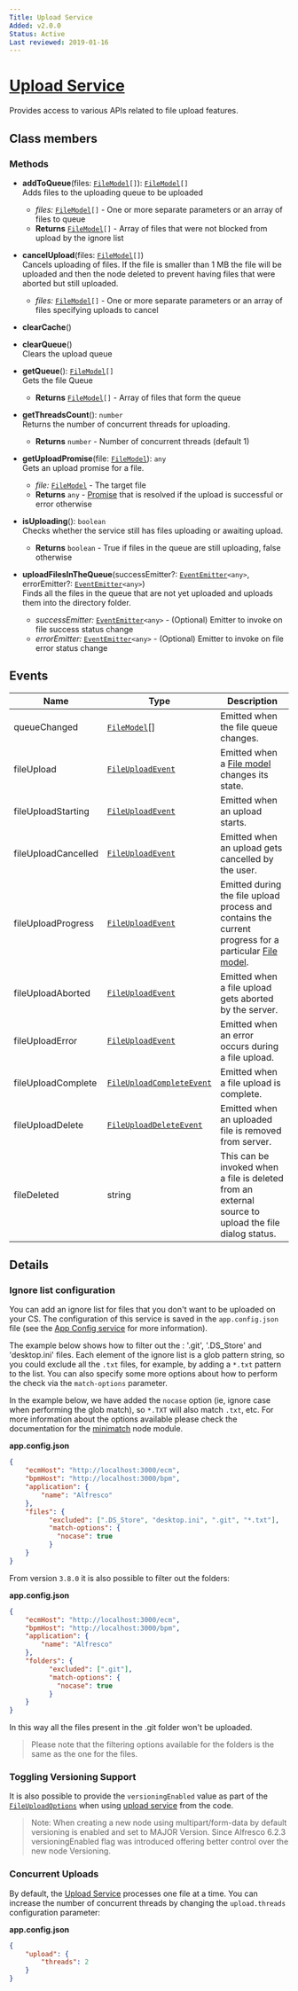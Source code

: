 ```yaml
---
Title: Upload Service
Added: v2.0.0
Status: Active
Last reviewed: 2019-01-16
---
```


# [Upload Service](lib/content-services/src/lib/common/services/upload.service.ts "Defined in upload.service.ts")

Provides access to various APIs related to file upload features.

## Class members

### Methods

-   **addToQueue**(files: [`FileModel`](../../../lib/core/src/lib/models/file.model.ts)`[]`): [`FileModel`](../../../lib/core/src/lib/models/file.model.ts)`[]`<br/>
    Adds files to the uploading queue to be uploaded
    -   _files:_ [`FileModel`](../../../lib/core/src/lib/models/file.model.ts)`[]`  - One or more separate parameters or an array of files to queue
    -   **Returns** [`FileModel`](../../../lib/core/src/lib/models/file.model.ts)`[]` - Array of files that were not blocked from upload by the ignore list
-   **cancelUpload**(files: [`FileModel`](../../../lib/core/src/lib/models/file.model.ts)`[]`)<br/>
    Cancels uploading of files. If the file is smaller than 1 MB the file will be uploaded and then the node deleted to prevent having files that were aborted but still uploaded.
    -   _files:_ [`FileModel`](../../../lib/core/src/lib/models/file.model.ts)`[]`  - One or more separate parameters or an array of files specifying uploads to cancel
-   **clearCache**()<br/>

-   **clearQueue**()<br/>
    Clears the upload queue
-   **getQueue**(): [`FileModel`](../../../lib/core/src/lib/models/file.model.ts)`[]`<br/>
    Gets the file Queue
    -   **Returns** [`FileModel`](../../../lib/core/src/lib/models/file.model.ts)`[]` - Array of files that form the queue
-   **getThreadsCount**(): `number`<br/>
    Returns the number of concurrent threads for uploading.
    -   **Returns** `number` - Number of concurrent threads (default 1)
-   **getUploadPromise**(file: [`FileModel`](../../../lib/core/src/lib/models/file.model.ts)): `any`<br/>
    Gets an upload promise for a file.
    -   _file:_ [`FileModel`](../../../lib/core/src/lib/models/file.model.ts)  - The target file
    -   **Returns** `any` - [Promise](https://developer.mozilla.org/en-US/docs/Web/JavaScript/Guide/Using_promises) that is resolved if the upload is successful or error otherwise
-   **isUploading**(): `boolean`<br/>
    Checks whether the service still has files uploading or awaiting upload.
    -   **Returns** `boolean` - True if files in the queue are still uploading, false otherwise
-   **uploadFilesInTheQueue**(successEmitter?: [`EventEmitter`](https://angular.io/api/core/EventEmitter)`<any>`, errorEmitter?: [`EventEmitter`](https://angular.io/api/core/EventEmitter)`<any>`)<br/>
    Finds all the files in the queue that are not yet uploaded and uploads them into the directory folder.
    -   _successEmitter:_ [`EventEmitter`](https://angular.io/api/core/EventEmitter)`<any>`  - (Optional) Emitter to invoke on file success status change
    -   _errorEmitter:_ [`EventEmitter`](https://angular.io/api/core/EventEmitter)`<any>`  - (Optional) Emitter to invoke on file error status change

## Events

| Name | Type | Description |
| ---- | ---- | ----------- |
| queueChanged | [`FileModel`](../../../lib/core/src/lib/models/file.model.ts)\[] | Emitted when the file queue changes. |
| fileUpload | [`FileUploadEvent`](../../../lib/core/src/lib/events/file.event.ts) | Emitted when a [File model](lib/core/src/lib/models/file.model.ts) changes its state. |
| fileUploadStarting | [`FileUploadEvent`](../../../lib/core/src/lib/events/file.event.ts) | Emitted when an upload starts. |
| fileUploadCancelled | [`FileUploadEvent`](../../../lib/core/src/lib/events/file.event.ts) | Emitted when an upload gets cancelled by the user. |
| fileUploadProgress | [`FileUploadEvent`](../../../lib/core/src/lib/events/file.event.ts) | Emitted during the file upload process and contains the current progress for a particular [File model](lib/core/src/lib/models/file.model.ts). |
| fileUploadAborted | [`FileUploadEvent`](../../../lib/core/src/lib/events/file.event.ts) | Emitted when a file upload gets aborted by the server. |
| fileUploadError | [`FileUploadEvent`](../../../lib/core/src/lib/events/file.event.ts) | Emitted when an error occurs during a file upload. |
| fileUploadComplete | [`FileUploadCompleteEvent`](../../../lib/core/src/lib/events/file.event.ts) | Emitted when a file upload is complete. |
| fileUploadDelete | [`FileUploadDeleteEvent`](../../../lib/core/src/lib/events/file.event.ts) | Emitted when an uploaded file is removed from server. |
| fileDeleted | string | This can be invoked when a file is deleted from an external source to upload the file dialog status. |

## Details

### Ignore list configuration

You can add an ignore list for files that you don't want to be uploaded on your CS.
The configuration of this service is saved in the `app.config.json` file
(see the [App Config service](app-config.service.md) for more information).

The example below shows how to filter out the : '.git', '.DS_Store' and 'desktop.ini' files.
Each element of the ignore list is a glob pattern string, so you could exclude all the `.txt`
files, for example, by adding a `*.txt` pattern to the list.
You can also specify some more options about how to perform the check via the `match-options` parameter.

In the example below, we have added the `nocase` option (ie, ignore case when performing the
glob match), so `*.TXT` will also match `.txt`, etc.
For more information about the options available please check the documentation for the
[minimatch](https://www.npmjs.com/package/minimatch#options)
node module.

**app.config.json**

```json
{
    "ecmHost": "http://localhost:3000/ecm",
    "bpmHost": "http://localhost:3000/bpm",
    "application": {
        "name": "Alfresco"
    },
    "files": {
          "excluded": [".DS_Store", "desktop.ini", ".git", "*.txt"],
          "match-options": {
            "nocase": true
          }
    }
}
```

From version `3.8.0` it is also possible to filter out the folders:

**app.config.json**

```json
{
    "ecmHost": "http://localhost:3000/ecm",
    "bpmHost": "http://localhost:3000/bpm",
    "application": {
        "name": "Alfresco"
    },
    "folders": {
          "excluded": [".git"],
          "match-options": {
            "nocase": true
          }
    }
}
```

In this way all the files present in the .git folder won't be uploaded.

> Please note that the filtering options available for the folders is the same as the one for the files.

### Toggling Versioning Support

It is also possible to provide the `versioningEnabled` value as part of the [`FileUploadOptions`](../../../lib/core/src/lib/models/file.model.ts) when using [upload service](../../core/services/upload.service.md) from the code.

> Note: When creating a new node using multipart/form-data by default versioning is enabled and set to MAJOR Version.
> Since Alfresco 6.2.3 versioningEnabled flag was introduced offering better control over the new node Versioning.

### Concurrent Uploads

By default, the [Upload Service](../../core/services/upload.service.md) processes one file at a time.
You can increase the number of concurrent threads by changing the `upload.threads` configuration parameter:

**app.config.json**

```json
{
    "upload": {
        "threads": 2
    }
}
```

